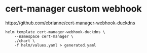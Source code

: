 # cert-manager custom webhook

https://github.com/ebrianne/cert-manager-webhook-duckdns

```
helm template cert-manager-webhook-duckdns \
    --namespace cert-manager \
    ./chart \
    -f helm/values.yaml > generated.yaml
```
